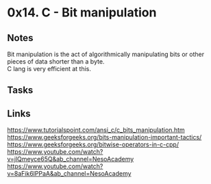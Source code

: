 # 0x14. C - Bit manipulation

## Notes
Bit manipulation is the act of algorithmically manipulating bits or other pieces of data shorter than a byte.  
C lang is very efficient at this.  


## Tasks


## Links
https://www.tutorialspoint.com/ansi_c/c_bits_manipulation.htm  
https://www.geeksforgeeks.org/bits-manipulation-important-tactics/  
https://www.geeksforgeeks.org/bitwise-operators-in-c-cpp/  
https://www.youtube.com/watch?v=jlQmeyce65Q&ab_channel=NesoAcademy  
https://www.youtube.com/watch?v=8aFik6lPPaA&ab_channel=NesoAcademy  
